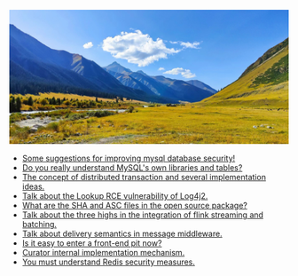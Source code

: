 <script>
var pageHeader=document.getElementsByClassName("page-header")[0].innerHTML;
 pageHeader="<center><img style='border-radius: 50% !important;' src='https://avatars.githubusercontent.com/u/88264073?s=400&amp;u=63e618520a5b6aa87636714e69f8228374c4e9b1&amp;v=4' width='200' height='200' alt='@anigkus' title='Github of Anigkus' ></center>"+pageHeader;
document.getElementsByClassName("page-header")[0].innerHTML=pageHeader;
</script>

![Anigkus github article template title](assets/images/figure-1.jpeg "Github of Anigkus")
<br/>

[- Favorite list of frequently used regular expressions.(./favorite-list-of-frequently-used-regular-expressions.md) <br/>]:#
- [Some suggestions for improving mysql database security!](./some-suggestions-for-improving-mysql-database-security.md) <br/>
- [Do you really understand MySQL's own libraries and tables?](./do-you-really-understand-mysql-is-own-libraries-and-tables.md)<br/>
- [The concept of distributed transaction and several implementation ideas.](./the-concept-of-distributed-transaction-and-several-implementation-ideas.md)<br/>
- [Talk about the Lookup RCE vulnerability of Log4j2.](./talk-about-the-lookup-rce-vulnerability-of-log4j2.md)<br/>
- [What are the SHA and ASC files in the open source package?](./what-are-the-sha-and-asc-files-in-the-open-source-package.md)<br/>
- [Talk about the three highs in the integration of flink streaming and batching.](./talk-about-the-three-highs-in-the-integration-of-flink-streaming-and-batching.md)<br/>
- [Talk about delivery semantics in message middleware.](./talk-about-delivery-semantics-in-message-middleware.md)<br/>
- [Is it easy to enter a front-end pit now?](./is-it-easy-to-enter-a-front-end-pit-now.md)<br/>
- [Curator internal implementation mechanism.](./curator-internal-implementation-mechanism.md)<br/>
- [You must understand Redis security measures.](./you-must-understand-redis-security-measures.md)